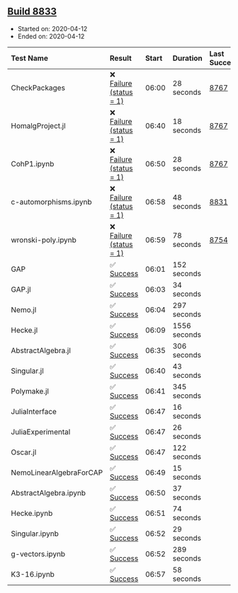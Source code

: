 ## [Build 8833](https://oscarci.mathematik.uni-kl.de/job/oscar/8833/)

* Started on: 2020-04-12
* Ended on: 2020-04-12

| Test Name    | Result | Start | Duration | Last Success | First Failure |
|:-------------|:-------|:------|:---------|:-------------|:--------------|
| CheckPackages | ❌ [Failure (status = 1)](https://oscarci.mathematik.uni-kl.de/job/oscar/8833/artifact/logs/build-8833/CheckPackages.log) | 06:00 | 28 seconds | [8767](https://oscarci.mathematik.uni-kl.de/job/oscar/8767/) | [8768](https://oscarci.mathematik.uni-kl.de/job/oscar/8768/) |
| HomalgProject.jl | ❌ [Failure (status = 1)](https://oscarci.mathematik.uni-kl.de/job/oscar/8833/artifact/logs/build-8833/HomalgProject.jl.log) | 06:40 | 18 seconds | [8767](https://oscarci.mathematik.uni-kl.de/job/oscar/8767/) | [8768](https://oscarci.mathematik.uni-kl.de/job/oscar/8768/) |
| CohP1.ipynb | ❌ [Failure (status = 1)](https://oscarci.mathematik.uni-kl.de/job/oscar/8833/artifact/logs/build-8833/CohP1.ipynb.log) | 06:50 | 28 seconds | [8767](https://oscarci.mathematik.uni-kl.de/job/oscar/8767/) | [8768](https://oscarci.mathematik.uni-kl.de/job/oscar/8768/) |
| c-automorphisms.ipynb | ❌ [Failure (status = 1)](https://oscarci.mathematik.uni-kl.de/job/oscar/8833/artifact/logs/build-8833/c-automorphisms.ipynb.log) | 06:58 | 48 seconds | [8831](https://oscarci.mathematik.uni-kl.de/job/oscar/8831/) | [8832](https://oscarci.mathematik.uni-kl.de/job/oscar/8832/) |
| wronski-poly.ipynb | ❌ [Failure (status = 1)](https://oscarci.mathematik.uni-kl.de/job/oscar/8833/artifact/logs/build-8833/wronski-poly.ipynb.log) | 06:59 | 78 seconds | [8754](https://oscarci.mathematik.uni-kl.de/job/oscar/8754/) | [8755](https://oscarci.mathematik.uni-kl.de/job/oscar/8755/) |
| GAP | ✅ [Success](https://oscarci.mathematik.uni-kl.de/job/oscar/8833/artifact/logs/build-8833/GAP.log) | 06:01 | 152 seconds |  |  |
| GAP.jl | ✅ [Success](https://oscarci.mathematik.uni-kl.de/job/oscar/8833/artifact/logs/build-8833/GAP.jl.log) | 06:03 | 34 seconds |  |  |
| Nemo.jl | ✅ [Success](https://oscarci.mathematik.uni-kl.de/job/oscar/8833/artifact/logs/build-8833/Nemo.jl.log) | 06:04 | 297 seconds |  |  |
| Hecke.jl | ✅ [Success](https://oscarci.mathematik.uni-kl.de/job/oscar/8833/artifact/logs/build-8833/Hecke.jl.log) | 06:09 | 1556 seconds |  |  |
| AbstractAlgebra.jl | ✅ [Success](https://oscarci.mathematik.uni-kl.de/job/oscar/8833/artifact/logs/build-8833/AbstractAlgebra.jl.log) | 06:35 | 306 seconds |  |  |
| Singular.jl | ✅ [Success](https://oscarci.mathematik.uni-kl.de/job/oscar/8833/artifact/logs/build-8833/Singular.jl.log) | 06:40 | 43 seconds |  |  |
| Polymake.jl | ✅ [Success](https://oscarci.mathematik.uni-kl.de/job/oscar/8833/artifact/logs/build-8833/Polymake.jl.log) | 06:41 | 345 seconds |  |  |
| JuliaInterface | ✅ [Success](https://oscarci.mathematik.uni-kl.de/job/oscar/8833/artifact/logs/build-8833/JuliaInterface.log) | 06:47 | 16 seconds |  |  |
| JuliaExperimental | ✅ [Success](https://oscarci.mathematik.uni-kl.de/job/oscar/8833/artifact/logs/build-8833/JuliaExperimental.log) | 06:47 | 26 seconds |  |  |
| Oscar.jl | ✅ [Success](https://oscarci.mathematik.uni-kl.de/job/oscar/8833/artifact/logs/build-8833/Oscar.jl.log) | 06:47 | 122 seconds |  |  |
| NemoLinearAlgebraForCAP | ✅ [Success](https://oscarci.mathematik.uni-kl.de/job/oscar/8833/artifact/logs/build-8833/NemoLinearAlgebraForCAP.log) | 06:49 | 15 seconds |  |  |
| AbstractAlgebra.ipynb | ✅ [Success](https://oscarci.mathematik.uni-kl.de/job/oscar/8833/artifact/logs/build-8833/AbstractAlgebra.ipynb.log) | 06:50 | 37 seconds |  |  |
| Hecke.ipynb | ✅ [Success](https://oscarci.mathematik.uni-kl.de/job/oscar/8833/artifact/logs/build-8833/Hecke.ipynb.log) | 06:51 | 74 seconds |  |  |
| Singular.ipynb | ✅ [Success](https://oscarci.mathematik.uni-kl.de/job/oscar/8833/artifact/logs/build-8833/Singular.ipynb.log) | 06:52 | 29 seconds |  |  |
| g-vectors.ipynb | ✅ [Success](https://oscarci.mathematik.uni-kl.de/job/oscar/8833/artifact/logs/build-8833/g-vectors.ipynb.log) | 06:52 | 289 seconds |  |  |
| K3-16.ipynb | ✅ [Success](https://oscarci.mathematik.uni-kl.de/job/oscar/8833/artifact/logs/build-8833/K3-16.ipynb.log) | 06:57 | 58 seconds |  |  |

